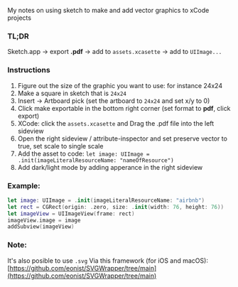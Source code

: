 My notes on using sketch to make and add vector graphics to xCode projects<!--more-->

### TL;DR
Sketch.app -> export **.pdf** -> add to `assets.xcasette` -> add to `UIImage...`

### Instructions
1. Figure out the size of the graphic you want to use: for instance 24x24
2. Make a square in sketch that is `24x24`
3. Insert -> Artboard pick (set the artboard to `24x24` and set x/y to 0)
4. Click make exportable in the bottom right corner (set format to **pdf**, click export)
5. XCode: click the `assets.xcasette` and Drag the .pdf file into the left sideview
6. Open the right sideview / attribute-inspector and set preserve vector to true, set scale to single scale
7. Add the asset to code: `let image: UIImage = .init(imageLiteralResourceName: "nameOfResource")`
8. Add dark/light mode by adding apperance in the right sideview

### Example:

```swift
let image: UIImage = .init(imageLiteralResourceName: "airbnb")
let rect = CGRect(origin: .zero, size: .init(width: 76, height: 76))
let imageView = UIImageView(frame: rect)
imageView.image = image
addSubview(imageView)
```

### Note:
It's also posible to use `.svg` Via this framework (for iOS and macOS):  [https://github.com/eonist/SVGWrapper/tree/main](https://github.com/eonist/SVGWrapper/tree/main) 